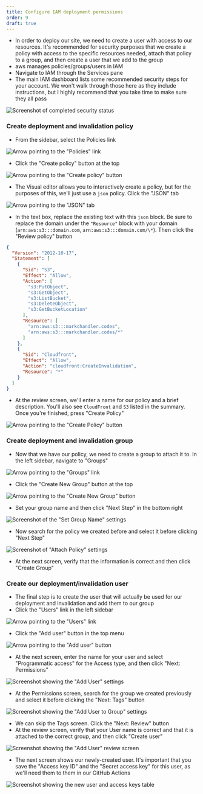 ```yaml
---
title: Configure IAM deployment permissions
order: 9
draft: true
---
```


- In order to deploy our site, we need to create a user with access to our resources. It's recommended for security purposes that we create a policy with access to the specific resources needed, attach that policy to a group, and then create a user that we add to the group
- aws manages policies/groups/users in IAM
- Navigate to IAM through the Services pane
- The main IAM dashboard lists some recommended security steps for your account. We won't walk through those here as they include instructions, but I highly recommend that you take time to make sure they all pass

![Screenshot of completed security status](./security-status.png)

### Create deployment and invalidation policy

- From the sidebar, select the Policies link

![Arrow pointing to the "Policies" link](./policies-link.png)

- Click the "Create policy" button at the top

![Arrow pointing to the "Create policy" button](./create-policy.png)

- The Visual editor allows you to interactively create a policy, but for the purposes of this, we'll just use a `json` policy. Click the "JSON" tab

![Arrow pointing to the "JSON" tab](./json-tab.png)

- In the text box, replace the existing text with this `json` block. Be sure to replace the domain under the `"Resource"` block with your domain (`arn:aws:s3:::domain.com`, `arn:aws:s3:::domain.com/\*`). Then click the "Review policy" button

```json
{
  "Version": "2012-10-17",
  "Statement": [
    {
      "Sid": "S3",
      "Effect": "Allow",
      "Action": [
        "s3:PutObject",
        "s3:GetObject",
        "s3:ListBucket",
        "s3:DeleteObject",
        "s3:GetBucketLocation"
      ],
      "Resource": [
        "arn:aws:s3:::markchandler.codes",
        "arn:aws:s3:::markchandler.codes/*"
      ]
    },
    {
      "Sid": "Cloudfront",
      "Effect": "Allow",
      "Action": "cloudfront:CreateInvalidation",
      "Resource": "*"
    }
  ]
}
```

- At the review screen, we'll enter a name for our policy and a brief description. You'll also see `CloudFront` and `S3` listed in the summary. Once you're finished, press "Create Policy"

![Arrow pointing to the "Create Policy" button](./create-policy.png)

### Create deployment and invalidation group

- Now that we have our policy, we need to create a group to attach it to. In the left sidebar, navigate to "Groups"

![Arrow pointing to the "Groups" link](./groups-link.png)

- Click the "Create New Group" button at the top

![Arrow pointing to the "Create New Group" button](./create-new-group.png)

- Set your group name and then click "Next Step" in the bottom right

![Screenshot of the "Set Group Name" settings](./set-group-name.png)

- Now search for the policy we created before and select it before clicking "Next Step"

![Screenshot of "Attach Policy" settings](./attach-policy.png)

- At the next screen, verify that the information is correct and then click "Create Group"

### Create our deployment/invalidation user

- The final step is to create the user that will actually be used for our deployment and invalidation and add them to our group
- Click the "Users" link in the left sidebar

![Arrow pointing to the "Users" link](./users-link.png)

- Click the "Add user" button in the top menu

![Arrow pointing to the "Add user" button](./add-user-button.png)

- At the next screen, enter the name for your user and select "Programmatic access" for the Access type, and then click "Next: Permissions"

![Screenshot showing the "Add User" settings](./add-user-settings.png)

- At the Permissions screen, search for the group we created previously and select it before clicking the "Next: Tags" button

![Screenshot showing the "Add User to Group" settings](./add-user-to-group.png)

- We can skip the Tags screen. Click the "Next: Review" button
- At the review screen, verify that your User name is correct and that it is attached to the correct group, and then click "Create user"

![Screenshot showing the "Add User" review screen](./add-user-review.png)

- The next screen shows our newly-created user. It's important that you save the "Access key ID" and the "Secret access key" for this user, as we'll need them to them in our GitHub Actions

![Screenshot showing the new user and access keys table](./access-keys.png)
